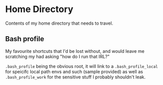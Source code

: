 # Home Directory

Contents of my home directory that needs to travel.

## Bash profile

My favourite shortcuts that I'd be lost without, and would leave me scratching my had asking "how do I run that IRL?"

`.bash_profile` being the obvious root, it will link to a `.bash_profile_local` for speicifc local path envs and such (sample provided) as well as `.bash_profile_work` for the sensitive stuff I probably shouldn't leak.